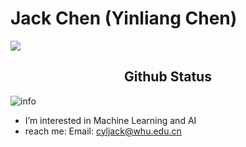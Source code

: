 # Jack Chen (Yinliang Chen)
![](https://visitor-badge.glitch.me/badge?page_id=cylqqqcyl.readme)
<h2 align="center">Github Status</h2>

![info](https://github-readme-stats.vercel.app/api?username=cylqqqcyl&show_icons=true&count_private=true&theme=transparent)

-  I’m interested in Machine Learning and AI
-  reach me: Email: cyljack@whu.edu.cn

<!---
cylqqqcyl/cylqqqcyl is a ✨ special ✨ repository because its `README.md` (this file) appears on your GitHub profile.
You can click the Preview link to take a look at your changes.
--->
